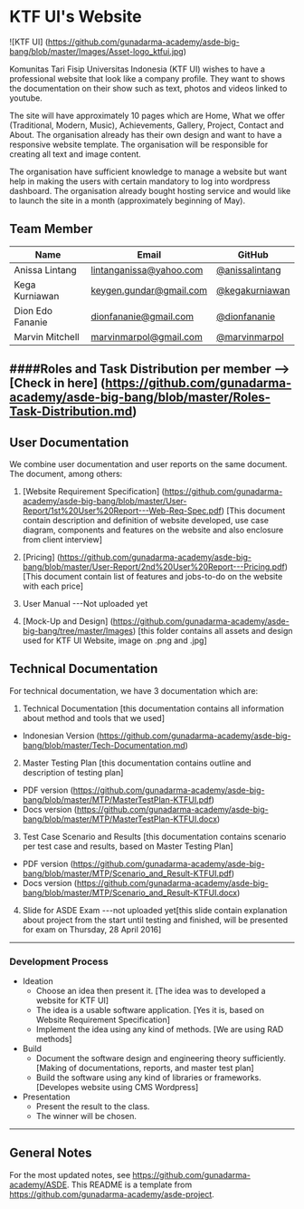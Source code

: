 # KTF UI's Website

![KTF UI] (https://github.com/gunadarma-academy/asde-big-bang/blob/master/Images/Asset-logo_ktfui.jpg)

Komunitas Tari Fisip Universitas Indonesia (KTF UI) wishes to have a professional website that look like a company profile. They want to shows the documentation on their show such as text, photos and videos linked to youtube. 

The site will have approximately 10 pages which are Home, What we offer (Traditional, Modern, Music), Achievements, Gallery, Project, Contact and About. The organisation already has their own design and want to have a responsive website template. The organisation will be responsible for creating all text and image content. 

The organisation have sufficient knowledge to manage a website but want help in making the users with certain mandatory to log into wordpress dashboard. The organisation already bought hosting service and would like to launch the site in a month (approximately beginning of May).

## Team Member

| Name   | Email              | GitHub |
|--------|--------------------|--------|
| Anissa Lintang | lintanganissa@yahoo.com | [@anissalintang](https://github.com/anissalintang)
| Kega Kurniawan | keygen.gundar@gmail.com | [@kegakurniawan](https://github.com/kegakurniawan)
| Dion Edo Fananie | dionfananie@gmail.com | [@dionfananie](https://github.com/dionfananie)
| Marvin Mitchell | marvinmarpol@gmail.com | [@marvinmarpol](https://github.com/marvinmarpol)

####Roles and Task Distribution per member --> [Check in here] (https://github.com/gunadarma-academy/asde-big-bang/blob/master/Roles-Task-Distribution.md)
--------------------------------------------------

## User Documentation

We combine user documentation and user reports on the same document. The document, among others:

1. [Website Requirement Specification] (https://github.com/gunadarma-academy/asde-big-bang/blob/master/User-Report/1st%20User%20Report---Web-Req-Spec.pdf)
[This document contain description and definition of website developed, use case diagram, components and features on the website and also enclosure from client interview]

2. [Pricing] (https://github.com/gunadarma-academy/asde-big-bang/blob/master/User-Report/2nd%20User%20Report---Pricing.pdf)
[This document contain list of features and jobs-to-do on the website with each price]

3. User Manual ---Not uploaded yet

4. [Mock-Up and Design] (https://github.com/gunadarma-academy/asde-big-bang/tree/master/Images) [this folder contains all assets and design used for KTF UI Website, image on .png and .jpg]


## Technical Documentation

For technical documentation, we have 3 documentation which are:

1. Technical Documentation [this documentation contains all information about method and tools that we used]
  + Indonesian Version (https://github.com/gunadarma-academy/asde-big-bang/blob/master/Tech-Documentation.md)

2. Master Testing Plan [this documentation contains outline and description of testing plan]
  + PDF version (https://github.com/gunadarma-academy/asde-big-bang/blob/master/MTP/MasterTestPlan-KTFUI.pdf)
  + Docs version (https://github.com/gunadarma-academy/asde-big-bang/blob/master/MTP/MasterTestPlan-KTFUI.docx)

3. Test Case Scenario and Results [this documentation contains scenario per test case and results, based on Master Testing Plan]
  + PDF version (https://github.com/gunadarma-academy/asde-big-bang/blob/master/MTP/Scenario_and_Result-KTFUI.pdf)
  + Docs version (https://github.com/gunadarma-academy/asde-big-bang/blob/master/MTP/Scenario_and_Result-KTFUI.docx)
  
4. Slide for ASDE Exam ---not uploaded yet[this slide contain explanation about project from the start until testing and finished, will be presented for exam on Thursday, 28 April 2016]

--------------------------------------------------

### Development Process

+ Ideation
  + Choose an idea then present it. [The idea was to developed a website for KTF UI]
  + The idea is a usable software application. [Yes it is, based on Website Requirement Specification]
  + Implement the idea using any kind of methods. [We are using RAD methods]
+ Build
  + Document the software design and engineering theory sufficiently. [Making of documentations, reports, and master test plan]
  + Build the software using any kind of libraries or frameworks. [Developes website using CMS Wordpress]
+ Presentation
  + Present the result to the class.
  + The winner will be chosen.

--------------------------------------------------

## General Notes

For the most updated notes, see <https://github.com/gunadarma-academy/ASDE>. This README is a template from <https://github.com/gunadarma-academy/asde-project>.
